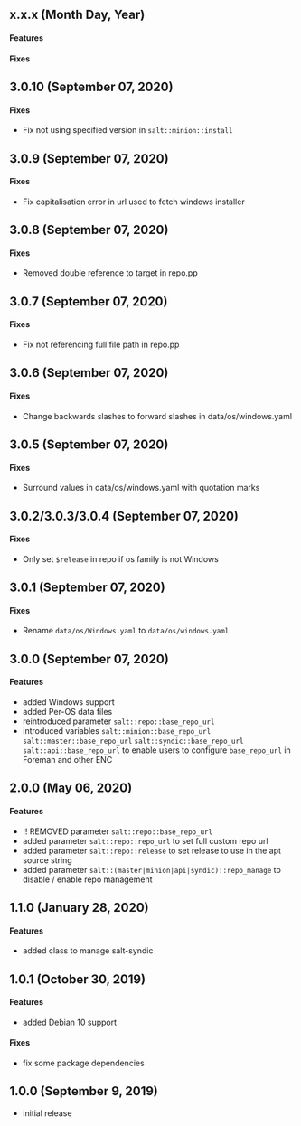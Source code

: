 ## x.x.x (Month Day, Year)

#### Features

#### Fixes

## 3.0.10 (September 07, 2020)

#### Fixes

* Fix not using specified version in `salt::minion::install`


## 3.0.9 (September 07, 2020)

#### Fixes

* Fix capitalisation error in url used to fetch windows installer


## 3.0.8 (September 07, 2020)

#### Fixes

* Removed double reference to target in repo.pp


## 3.0.7 (September 07, 2020)

#### Fixes

* Fix not referencing full file path in repo.pp

## 3.0.6 (September 07, 2020)

#### Fixes

* Change backwards slashes to forward slashes in data/os/windows.yaml

## 3.0.5 (September 07, 2020)

#### Fixes

* Surround values in data/os/windows.yaml with quotation marks

## 3.0.2/3.0.3/3.0.4 (September 07, 2020)

#### Fixes

* Only set `$release` in repo if os family is not Windows

## 3.0.1 (September 07, 2020)

#### Fixes

* Rename `data/os/Windows.yaml` to `data/os/windows.yaml`

## 3.0.0 (September 07, 2020)

#### Features

* added Windows support
* added Per-OS data files
* reintroduced parameter `salt::repo::base_repo_url`
* introduced variables `salt::minion::base_repo_url` `salt::master::base_repo_url` `salt::syndic::base_repo_url` `salt::api::base_repo_url` to enable users to configure `base_repo_url` in Foreman and other ENC


## 2.0.0 (May 06, 2020)

#### Features

* !! REMOVED parameter `salt::repo::base_repo_url`
* added parameter `salt::repo::repo_url` to set full custom repo url
* added parameter `salt::repo::release` to set release to use in the apt source string
* added parameter `salt::(master|minion|api|syndic)::repo_manage` to disable / enable repo management

## 1.1.0 (January 28, 2020)

#### Features
* added class to manage salt-syndic

## 1.0.1 (October 30, 2019)

#### Features
* added Debian 10 support

#### Fixes
* fix some package dependencies

## 1.0.0 (September 9, 2019)

* initial release
